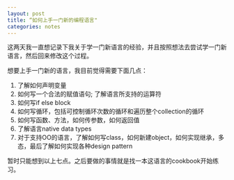 ```yaml
---
layout: post
title: “如何上手一门新的编程语言"
categories: notes
---	
```


这两天我一直想记录下我关于学一门新语言的经验，并且按照想法去尝试学一门新语言，然后回来修改这个过程。

想要上手一门新的语言，我目前觉得需要下面几点：

1. 了解如何声明变量
2. 如何写一个合法的赋值语句; 了解语言所支持的运算符
3. 如何写if else block
4. 如何写循环，包括可控制循环次数的循环和遍历整个collection的循环
5. 如何写函数、方法，如何传参数，如何返回值
6. 了解语言native data types
7. 对于支持OO的语言，了解如何写class，如何新建object，如何实现继承，多态，最后了解如何实现各种design pattern

暂时只能想到以上七点。之后要做的事情就是找一本这语言的cookbook开始练习。